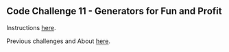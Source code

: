 ## Code Challenge 11 - Generators for Fun and Profit 

Instructions [here](http://pybit.es/codechallenge11.html).

Previous challenges and About [here](http://pybit.es/pages/challenges.html).
